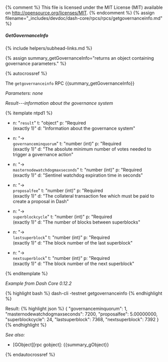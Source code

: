 {% comment %}
This file is licensed under the MIT License (MIT) available on
http://opensource.org/licenses/MIT.
{% endcomment %}
{% assign filename="_includes/devdoc/dash-core/rpcs/rpcs/getgovernanceinfo.md" %}

##### GetGovernanceInfo
{% include helpers/subhead-links.md %}

{% assign summary_getGovernanceInfo="returns an object containing governance parameters." %}

{% autocrossref %}

The `getgovernanceinfo` RPC {{summary_getGovernanceInfo}}

*Parameters: none*

*Result---information about the governance system*

{% itemplate ntpd1 %}
- n: "`result`"
  t: "object"
  p: "Required<br>(exactly 1)"
  d: "Information about the governance system"

- n: "→<br>`governanceminquorum`"
  t: "number (int)"
  p: "Required<br>(exactly 1)"
  d: "The absolute minimum number of votes needed to trigger a governance action"

- n: "→<br>`masternodewatchdogmaxseconds`"
  t: "number (int)"
  p: "Required<br>(exactly 1)"
  d: "Sentinel watchdog expiration time in seconds"

- n: "→<br>`proposalfee`"
  t: "number (int)"
  p: "Required<br>(exactly 1)"
  d: "The collateral transaction fee which must be paid to create a proposal in Dash"

- n: "→<br>`superblockcycle`"
  t: "number (int)"
  p: "Required<br>(exactly 1)"
  d: "The number of blocks between superblocks"

- n: "→<br>`lastsuperblock`"
  t: "number (int)"
  p: "Required<br>(exactly 1)"
  d: "The block number of the last superblock"

- n: "→<br>`nextsuperblock`"
  t: "number (int)"
  p: "Required<br>(exactly 1)"
  d: "The block number of the next superblock"

{% enditemplate %}

*Example from Dash Core 0.12.2*

{% highlight bash %}
dash-cli -testnet getgovernanceinfo
{% endhighlight %}

Result:
{% highlight json %}
{
  "governanceminquorum": 1,
  "masternodewatchdogmaxseconds": 7200,
  "proposalfee": 5.00000000,
  "superblockcycle": 24,
  "lastsuperblock": 7368,
  "nextsuperblock": 7392
}
{% endhighlight %}

*See also:*

* [GObject][rpc gobject]: {{summary_gObject}}

{% endautocrossref %}
